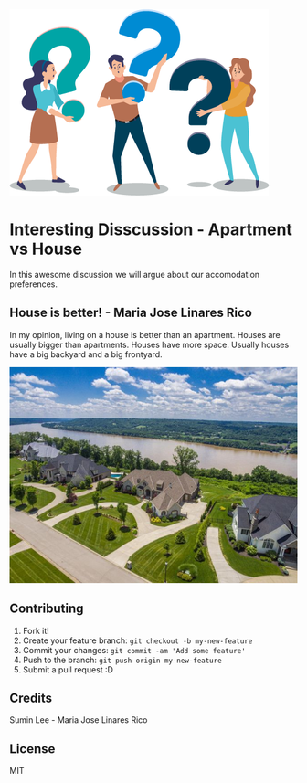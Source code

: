 ![oops, image not found](img/question_mark.png "Question Mark")

# Interesting Disscussion - Apartment vs House

In this awesome discussion we will argue about our accomodation preferences.

## House is better! - Maria Jose Linares Rico

In my opinion, living on a house is better than an apartment.
Houses are usually bigger than apartments. Houses have more space. Usually houses have a big backyard and a big frontyard.

![oops, image not found](img/awesome_house.jpeg "House Image")


## Contributing

1. Fork it!
2. Create your feature branch: `git checkout -b my-new-feature`
3. Commit your changes: `git commit -am 'Add some feature'`
4. Push to the branch: `git push origin my-new-feature`
5. Submit a pull request :D


## Credits

Sumin Lee - Maria Jose Linares Rico

## License

MIT